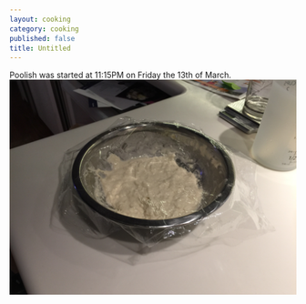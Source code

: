 ```yaml
---
layout: cooking
category: cooking
published: false
title: Untitled
---
```


Poolish was started at 11:15PM on Friday the 13th of March.
![IMG_0139.JPG](/media/images/bread/2015-03-14/IMG_0139.JPG)
